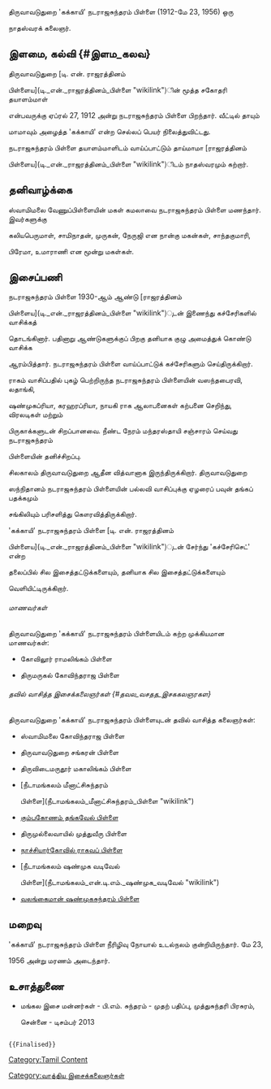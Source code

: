 திருவாவடுதுறை \'கக்காயி\' நடராஜசுந்தரம் பிள்ளை (1912-மே 23, 1956) ஒரு
நாதஸ்வரக் கலைஞர்.

## இளமை, கல்வி {#இளம_கலவ}

திருவாவடுதுறை [டி. என். ராஜரத்தினம்
பிள்ளைய](டி._என்._ராஜரத்தினம்_பிள்ளை "wikilink")ின் மூத்த சகோதரி தயாளம்மாள்
என்பவருக்கு ஏப்ரல் 27, 1912 அன்று நடராஜசுந்தரம் பிள்ளை பிறந்தார். வீட்டில் தாயும்
மாமாவும் அழைத்த \'கக்காயி' என்ற செல்லப் பெயர் நிலைத்துவிட்டது.

நடராஜசுந்தரம் பிள்ளை தயாளம்மாளிடம் வாய்ப்பாட்டும் தாய்மாமா [ராஜரத்தினம்
பிள்ளைய](டி._என்._ராஜரத்தினம்_பிள்ளை "wikilink")ிடம் நாதஸ்வரமும் கற்றார்.

## தனிவாழ்க்கை

ஸ்வாமிமலை வேணுப்பிள்ளையின் மகள் கமலாவை நடராஜசுந்தரம் பிள்ளை மணந்தார். இவர்களுக்கு
கலியபெருமாள், சாமிநாதன், முருகன், நேருஜி என நான்கு மகன்கள், சாந்தகுமாரி,
பிரேமா, உமாராணி என மூன்று மகள்கள்.

## இசைப்பணி

நடராஜசுந்தரம் பிள்ளை 1930-ஆம் ஆண்டு [ராஜரத்தினம்
பிள்ளைய](டி._என்._ராஜரத்தினம்_பிள்ளை "wikilink")ுடன் இணைந்து கச்சேரிகளில் வாசிக்கத்
தொடங்கினார். பதினாறு ஆண்டுகளுக்குப் பிறகு தனியாக குழு அமைத்துக் கொண்டு வாசிக்க
ஆரம்பித்தார். நடராஜசுந்தரம் பிள்ளை வாய்ப்பாட்டுக் கச்சேரிகளும் செய்திருக்கிறார்.

ராகம் வாசிப்பதில் புகழ் பெற்றிருந்த நடராஜசுந்தரம் பிள்ளையின் வஸந்தபைரவி, லதாங்கி,
ஷண்முகப்ரியா, கரஹரப்ரியா, நாயகி ராக ஆலாபனைகள் கற்பனை செறிந்து, விரலடிகள் மற்றும்
பிருகாக்களுடன் சிறப்பானவை. நீண்ட நேரம் மந்தரஸ்தாயி சஞ்சாரம் செய்வது நடராஜசுந்தரம்
பிள்ளையின் தனிச்சிறப்பு.

சிலகாலம் திருவாவடுதுறை ஆதீன வித்வானாக இருந்திருக்கிறார். திருவாவடுதுறை
ஸந்நிதானம் நடராஜசுந்தரம் பிள்ளையின் பல்லவி வாசிப்புக்கு ஏழரைப் பவுன் தங்கப் பதக்கமும்
சங்கிலியும் பரிசளித்து கௌரவித்திருக்கிறார்.

\'கக்காயி\' நடராஜசுந்தரம் பிள்ளை [டி. என். ராஜரத்தினம்
பிள்ளைய](டி._என்._ராஜரத்தினம்_பிள்ளை "wikilink")ுடன் சேர்ந்து 'கச்சேரிசெட்' என்ற
தலைப்பில் சில இசைத்தட்டுக்களையும், தனியாக சில இசைத்தட்டுக்களையும்
வெளியிட்டிருக்கிறார்.

###### மாணவர்கள்

திருவாவடுதுறை \'கக்காயி\' நடராஜசுந்தரம் பிள்ளையிடம் கற்ற முக்கியமான மாணவர்கள்:

-   கோவிலூர் ராமலிங்கம் பிள்ளை
-   திருமருகல் கோவிந்தராஜ பிள்ளை

###### தவில் வாசித்த இசைக்கலைஞர்கள் {#தவல_வசதத_இசககலஞரகள}

திருவாவடுதுறை \'கக்காயி\' நடராஜசுந்தரம் பிள்ளையுடன் தவில் வாசித்த கலைஞர்கள்:

-   ஸ்வாமிமலை கோவிந்தராஜ பிள்ளை
-   திருவாவடுதுறை சங்கரன் பிள்ளை
-   திருவிடைமருதூர் மகாலிங்கம் பிள்ளை
-   [நீடாமங்கலம் மீனாட்சிசுந்தரம்
    பிள்ளை](நீடாமங்கலம்_மீனாட்சிசுந்தரம்_பிள்ளை "wikilink")
-   [கும்பகோணம் தங்கவேல் பிள்ளை](கும்பகோணம்_தங்கவேல்_பிள்ளை "wikilink")
-   திருமுல்லைவாயில் முத்துவீரு பிள்ளை
-   [நாச்சியார்கோவில் ராகவப் பிள்ளை](நாச்சியார்கோவில்_ராகவப்_பிள்ளை "wikilink")
-   [நீடாமங்கலம் ஷண்முக வடிவேல்
    பிள்ளை](நீடாமங்கலம்_என்.டி.எம்._ஷண்முக_வடிவேல் "wikilink")
-   [வலங்கைமான் ஷண்முகசுந்தரம் பிள்ளை](வலங்கைமான்_ஷண்முகசுந்தரம்_பிள்ளை "wikilink")

## மறைவு

\'கக்காயி\' நடராஜசுந்தரம் பிள்ளை நீரிழிவு நோயால் உடல்நலம் குன்றியிருந்தார். மே 23,
1956 அன்று மரணம் அடைந்தார்.

## உசாத்துணை

-   மங்கல இசை மன்னர்கள் - பி.எம். சுந்தரம் - முதற் பதிப்பு, முத்துசுந்தரி பிரசுரம்,
    சென்னை - டிசம்பர் 2013

```{=mediawiki}
{{Finalised}}
```
[Category:Tamil Content](Category:Tamil_Content "wikilink")
[Category:வாத்திய இசைக்கலைஞர்கள்](Category:வாத்திய_இசைக்கலைஞர்கள் "wikilink")
